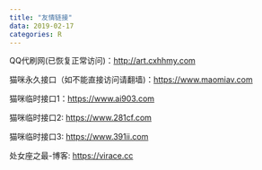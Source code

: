 ```yaml
---
title: "友情链接"
data: 2019-02-17
categories: R
---
```


QQ代刷网(已恢复正常访问)：<http://art.cxhhmy.com>

猫咪永久接口（如不能直接访问请翻墙)：<https://www.maomiav.com>

猫咪临时接口1：<https://www.ai903.com>

猫咪临时接口2: <https://www.281cf.com>

猫咪临时接口3: <https://www.391ii.com>

处女座之最-博客: <https://virace.cc>
